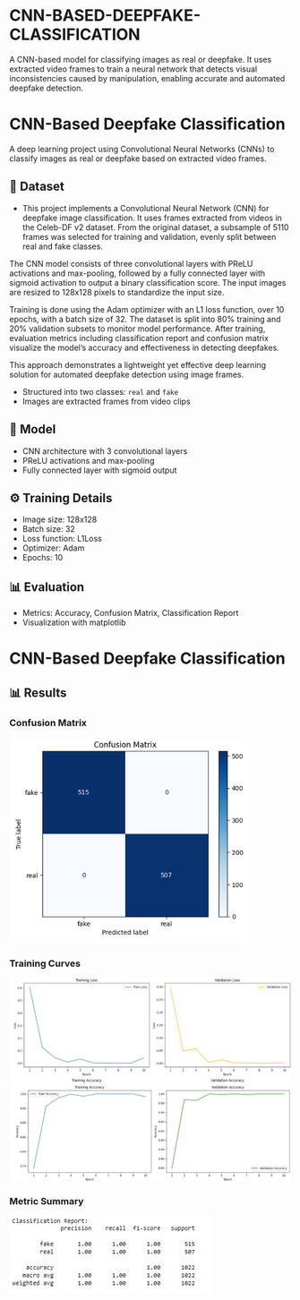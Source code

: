 # CNN-BASED-DEEPFAKE-CLASSIFICATION
A CNN-based model for classifying images as real or deepfake. It uses extracted video frames to train a neural network that detects visual inconsistencies caused by manipulation, enabling accurate and automated deepfake detection.
# CNN-Based Deepfake Classification

A deep learning project using Convolutional Neural Networks (CNNs) to classify images as real or deepfake based on extracted video frames.

## 📂 Dataset
- This project implements a Convolutional Neural Network (CNN) for deepfake image classification. It uses frames extracted from videos in the Celeb-DF v2 dataset. From the original dataset, a subsample of 5110 frames was selected for training and validation, evenly split between real and fake classes.

The CNN model consists of three convolutional layers with PReLU activations and max-pooling, followed by a fully connected layer with sigmoid activation to output a binary classification score. The input images are resized to 128x128 pixels to standardize the input size.

Training is done using the Adam optimizer with an L1 loss function, over 10 epochs, with a batch size of 32. The dataset is split into 80% training and 20% validation subsets to monitor model performance. After training, evaluation metrics including classification report and confusion matrix visualize the model’s accuracy and effectiveness in detecting deepfakes.

This approach demonstrates a lightweight yet effective deep learning solution for automated deepfake detection using image frames.
- Structured into two classes: `real` and `fake`
- Images are extracted frames from video clips

## 🧠 Model

- CNN architecture with 3 convolutional layers
- PReLU activations and max-pooling
- Fully connected layer with sigmoid output

## ⚙️ Training Details

- Image size: 128x128
- Batch size: 32
- Loss function: L1Loss
- Optimizer: Adam
- Epochs: 10

## 📊 Evaluation

- Metrics: Accuracy, Confusion Matrix, Classification Report
- Visualization with matplotlib
# CNN-Based Deepfake Classification



## 📊 Results

### Confusion Matrix
![Confusion Matrix](assets/confusion.PNG)

### Training Curves
![Training Curves](assets/curves.PNG)
![Training Curves](assets/val.PNG)

### Metric Summary
![Metric Summary](assets/metrix.PNG)



